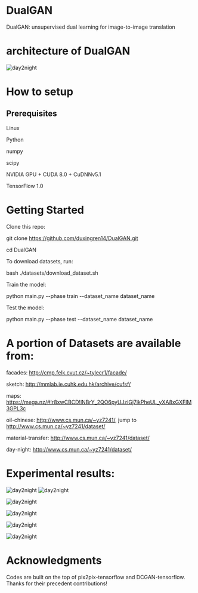 
 # DualGAN
DualGAN: unsupervised dual learning for image-to-image translation

# architecture of DualGAN

![day2night](https://github.com/duxingren14/DualGAN/blob/master/0.png)



# How to setup

## Prerequisites

Linux

Python 

numpy

scipy

NVIDIA GPU + CUDA 8.0 + CuDNNv5.1

TensorFlow 1.0



# Getting Started

Clone this repo:

git clone https://github.com/duxingren14/DualGAN.git

cd DualGAN

To download datasets, run:

bash ./datasets/download_dataset.sh

Train the model:

python main.py --phase train --dataset_name dataset_name 

Test the model:

python main.py --phase test --dataset_name dataset_name




# A portion of Datasets are available from:

facades: http://cmp.felk.cvut.cz/~tylecr1/facade/

sketch: http://mmlab.ie.cuhk.edu.hk/archive/cufsf/

maps: https://mega.nz/#!r8xwCBCD!lNBrY_2QO6pyUJziGj7ikPheUL_yXA8xGXFlM3GPL3c

oil-chinese:  http://www.cs.mun.ca/~yz7241/, jump to http://www.cs.mun.ca/~yz7241/dataset/

material-transfer: http://www.cs.mun.ca/~yz7241/dataset/

day-night: http://www.cs.mun.ca/~yz7241/dataset/


# Experimental results:

![day2night](https://github.com/duxingren14/DualGAN/blob/master/1.PNG)
![day2night](https://github.com/duxingren14/DualGAN/blob/master/2.PNG)


![day2night](https://github.com/duxingren14/DualGAN/blob/master/4.PNG)

![day2night](https://github.com/duxingren14/DualGAN/blob/master/5.PNG)

![day2night](https://github.com/duxingren14/DualGAN/blob/master/3.PNG)

![day2night](https://github.com/duxingren14/DualGAN/blob/master/6.PNG)




# Acknowledgments

Codes are built on the top of pix2pix-tensorflow and DCGAN-tensorflow. Thanks for their precedent contributions!

